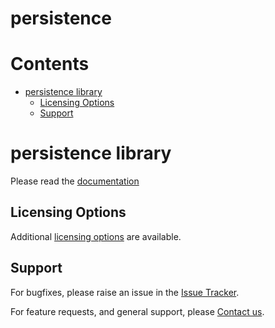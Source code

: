 
persistence
===========

Contents
========

* [persistence library](#persistence-library)
	* [Licensing Options](#licensing-options)
	* [Support](#support)

# persistence library
  
Please read the [documentation][docs]
## Licensing Options


Additional [licensing options][licensing] are available.
## Support


For bugfixes, please raise an issue in the [Issue Tracker][bugs].

For feature requests, and general support, please [Contact us][contact].


[bugs]: https://github.com/mindpowered/persistence-js/issues
[contact]: https://mindpowered.dev/support.html?ref=persistence-js/
[docs]: https://mindpowered.github.io/persistence-js/
[licensing]: https://mindpowered.dev/?ref=persistence-js
